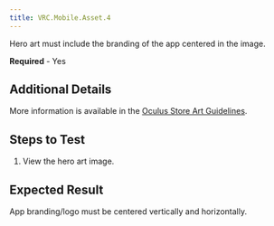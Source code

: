 ```yaml
---
title: VRC.Mobile.Asset.4
---
```

Hero art must include the branding of the app centered in the image.

**Required** - Yes

## Additional Details

More information is available in the [Oculus Store Art Guidelines](https://scontent.xx.fbcdn.net/v/t39.2365-6/10000000_2007708799495262_8508290021072044032_n.pdf?_nc_cat=111&oh=5a41a1fd066453853ad1ee4880be6e93&oe=5C5CF91A). 

## Steps to Test

1. View the hero art image.
## Expected Result

App branding/logo must be centered vertically and horizontally.

